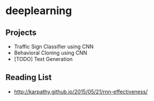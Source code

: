 # deeplearning

## Projects

* Traffic Sign Classifier using CNN
* Behavioral Cloning using CNN
* [TODO] Text Generation

## Reading List
* http://karpathy.github.io/2015/05/21/rnn-effectiveness/
